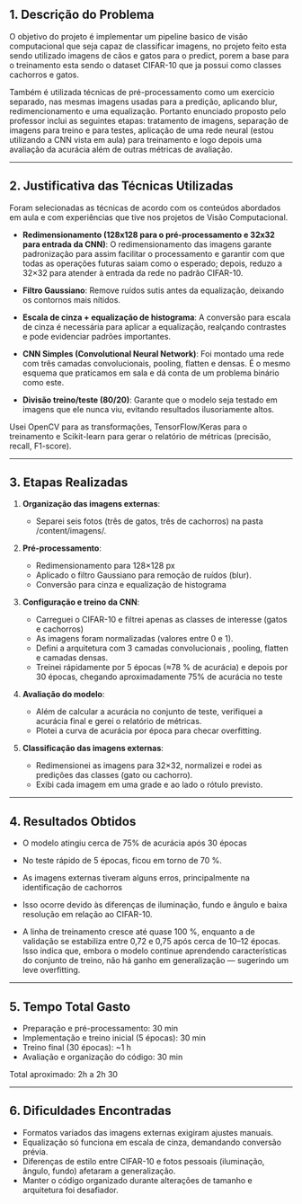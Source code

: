 ## **1. Descrição do Problema**

O objetivo do projeto é implementar um pipeline basico de visão computacional que seja capaz de classificar imagens, no projeto feito esta sendo utilizado imagens de cãos e gatos para o predict, porem a base para o treinamento esta sendo o dataset CIFAR-10 que ja possui como classes cachorros e gatos. 

Também é utilizada técnicas de pré-processamento como um exercicio separado, nas mesmas imagens usadas para a predição, aplicando blur, redimencionamento e uma equalização. Portanto enunciado proposto pelo professor inclui as seguintes etapas: tratamento de imagens, separação de imagens para treino e para testes, aplicação de uma rede neural (estou utilizando a CNN vista em aula) para treinamento e logo depois uma avaliação da acurácia além de outras métricas de avaliação.

---

## **2. Justificativa das Técnicas Utilizadas**

Foram selecionadas as técnicas de acordo com os conteúdos abordados em aula e com experiências que tive nos projetos de Visão Computacional.

* **Redimensionamento (128x128 para o pré-processamento e 32x32 para entrada da CNN)**: O redimensionamento das imagens garante padronização para assim facilitar o processamento e garantir com que todas as operações futuras saiam como o esperado; depois, reduzo a 32×32 para atender à entrada da rede no padrão CIFAR-10.

* **Filtro Gaussiano**: Remove ruídos sutis antes da equalização, deixando os contornos mais nítidos.

* **Escala de cinza + equalização de histograma**: A conversão para escala de cinza é necessária para aplicar a equalização, realçando contrastes e pode evidenciar padrões importantes.

* **CNN Simples (Convolutional Neural Network)**: Foi montado uma rede com três camadas convolucionais, pooling, flatten e densas. É o mesmo esquema que praticamos em sala e dá conta de um problema binário como este.

* **Divisão treino/teste (80/20)**: Garante que o modelo seja testado em imagens que ele nunca viu, evitando resultados ilusoriamente altos.

Usei OpenCV para as transformações, TensorFlow/Keras para o treinamento e Scikit-learn para gerar o relatório de métricas (precisão, recall, F1-score).

---

## **3. Etapas Realizadas**

1. **Organização das imagens externas**:

   * Separei seis fotos (três de gatos, três de cachorros) na pasta /content/imagens/.

2. **Pré-processamento**:

   * Redimensionamento para 128×128 px
   * Aplicado o filtro Gaussiano para remoção de ruídos (blur).
   * Conversão para cinza e equalização de histograma

3. **Configuração e treino da CNN**:

   * Carreguei o CIFAR-10 e filtrei apenas as classes de interesse (gatos e cachorros)
   * As imagens foram normalizadas (valores entre 0 e 1).
   * Defini a arquitetura com 3 camadas convolucionais , pooling, flatten e camadas densas.
   * Treinei rápidamente por 5 épocas (≈78 % de acurácia) e depois por 30 épocas, chegando aproximadamente 75% de acurácia no teste

4. **Avaliação do modelo**:

   * Além de calcular a acurácia no conjunto de teste, verifiquei a acurácia final e gerei o relatório de métricas.
   * Plotei a curva de acurácia por época para checar overfitting.
   
5. **Classificação das imagens externas**:

   * Redimensionei as imagens para 32×32, normalizei e rodei as predições das classes (gato ou cachorro).
   * Exibi cada imagem em uma grade e ao lado o rótulo previsto.

---

## **4. Resultados Obtidos**

* O modelo atingiu cerca de 75% de acurácia após 30 épocas

* No teste rápido de 5 épocas, ficou em torno de 70 %. 
*  As imagens externas tiveram alguns erros, principalmente na identificação de cachorros 
* Isso ocorre devido às diferenças de iluminação, fundo e ângulo e baixa resolução em relação ao CIFAR-10.
* A linha de treinamento cresce até quase 100 %, enquanto a de validação se estabiliza entre 0,72 e 0,75 após cerca de 10–12 épocas. Isso indica que, embora o modelo continue aprendendo características do conjunto de treino, não há ganho em generalização — sugerindo um leve overfitting.

---

## **5. Tempo Total Gasto**

* Preparação e pré-processamento: 30 min
* Implementação e treino inicial (5 épocas): 30 min
* Treino final (30 épocas): ~1 h
* Avaliação e organização do código: 30 min

Total aproximado: 2h a 2h 30 

---

## **6. Dificuldades Encontradas**

* Formatos variados das imagens externas exigiram ajustes manuais.
* Equalização só funciona em escala de cinza, demandando conversão prévia.
* Diferenças de estilo entre CIFAR-10 e fotos pessoais (iluminação, ângulo, fundo) afetaram a generalização.
* Manter o código organizado durante alterações de tamanho e arquitetura foi desafiador.